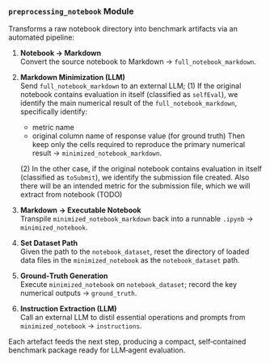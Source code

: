 ### `preprocessing_notebook` Module

Transforms a raw notebook directory into benchmark artifacts via an automated pipeline:

1. **Notebook → Markdown**  
   Convert the source notebook to Markdown → `full_notebook_markdown`.

2. **Markdown Minimization (LLM)**  
   Send `full_notebook_markdown` to an external LLM;
   (1) If the original notebook contains evaluation in itself (classified as `selfEval`), we identify the main numerical result of the `full_notebook_markdown`, specifically identify:
      - metric name
      - original column name of response value (for ground truth)
   Then keep only the cells required to reproduce the primary numerical result → `minimized_notebook_markdown`.

   (2) In the other case, if the original notebook contains evaluation in itself (classified as `toSubmit`), we identify the submission file created. Also there will be an intended metric for the submission file, which we will extract from notebook (TODO)

3. **Markdown → Executable Notebook**  
   Transpile `minimized_notebook_markdown` back into a runnable `.ipynb` → `minimized_notebook`.

4. **Set Dataset Path**  
   Given the path to the `notebook_dataset`, reset the directory of loaded data files in the `minimized_notebook` as the `notebook_dataset` path.

5. **Ground‑Truth Generation**   
   Execute `minimized_notebook` on `notebook_dataset`; record the key numerical outputs → `ground_truth`.

6. **Instruction Extraction (LLM)**   
   Call an external LLM to distil essential operations and prompts from `minimized_notebook` → `instructions`.

Each artefact feeds the next step, producing a compact, self‑contained benchmark package ready for LLM‑agent evaluation.
